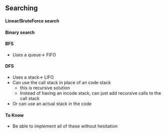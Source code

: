 ## Searching

#### Linear/BruteForce search


#### Binary search


#### BFS
* Uses a queue-> FIFO

#### DFS
* Uses a stack-> LIFO
* Can use the call stack in place of an code stack
    * this is recursive solution
    * Instead of having an incode stack, can just add recursive calls to the call stack
* Or can use an actual stack in the code     


#### To Know
* Be able to implement all of these without hesitation